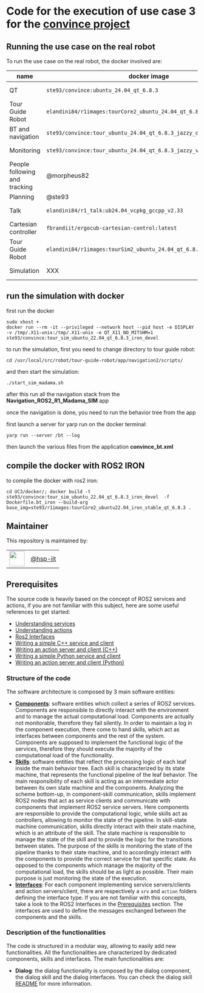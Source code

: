 # Code for the execution of use case 3 for the [convince project](https://convince-project.eu)

## Running the use case on the real robot

To run the use case on the real robot, the docker involved are:

 | name | docker image | dockerfile | base image | comments |
| --- | --- | --- | --- |  --- |
| QT | `ste93/convince:ubuntu_24.04_qt_6.8.3` | https://github.com/convince-project/UC3/blob/main/docker/Dockerfile.qt | base_image_tag = `ubuntu:24.04`  | |
| Tour Guide Robot | `elandini84/r1images:tourCore2_ubuntu_24.04_qt_6.8.3_jazzy_devel` | https://github.com/hsp-iit/tour-guide-robot/blob/jazzy/docker_stuff/docker_tourCore/Dockerfile    | base_image = `ste93/convince:ubuntu_24.04_qt_6.8.3` | |
| BT and navigation | `ste93/convince:tour_ubuntu_24.04_qt_6.8.3_jazzy_devel` | https://github.com/convince-project/UC3/blob/main/docker/Dockerfile.bt | base_image_tag = `elandini84/r1images:tourCore2_ubuntu_24.04_qt_6.8.3_jazzy_devel`  | |
| Monitoring | `ste93/convince:tour_ubuntu_24.04_qt_6.8.3_jazzy_verification_devel` | https://github.com/convince-project/UC3/blob/main/docker/Dockerfile.verification | |
| People following and tracking | @morpheus82 | @morpheus82  | | |
| Planning | @ste93 | @ste93 |  |  |
| Talk | `elandini84/r1_talk:ub24.04_vcpkg_gccpp_v2.33` | https://github.com/hsp-iit/tour-guide-robot/blob/jazzy/docker_stuff/docker_talk/Dockerfile | base_image = `ubuntu:24.04`  | |
| Cartesian controller | `fbrandiit/ergocub-cartesian-control:latest` |  https://github.com/hsp-iit/ergocub-cartesian-control/blob/main/Dockerfile | `ubuntu:24.04` | |
| Tour Guide Robot | `elandini84/r1images:tourSim2_ubuntu_24.04_qt_6.8.3_jazzy_devel` | https://github.com/hsp-iit/tour-guide-robot/blob/jazzy/docker_stuff/docker_sim/Dockerfile    | base_image = `ste93/convince:ubuntu_24.04_qt_6.8.3` | |
| Simulation | XXX |  https://github.com/convince-project/UC3/blob/main/docker/Dockerfile.bt |  base_image_tag = `elandini84/r1images:tourSim2_ubuntu_24.04_qt_6.8.3_jazzy_devel` |  |

## run the simulation with docker

first run the docker 

```
sudo xhost + 
docker run --rm -it --privileged --network host --pid host -e DISPLAY -v /tmp/.X11-unix:/tmp/.X11-unix -e QT_X11_NO_MITSHM=1  ste93/convince:tour_sim_ubuntu_22.04_qt_6.8.3_iron_devel
```


to run the simulation, first you need to change directory to tour guide robot:

```
cd /usr/local/src/robot/tour-guide-robot/app/navigation2/scripts/
```

and then start the simulation:

```
./start_sim_madama.sh
```

after this run all the navigation stack from the **Navigation_ROS2_R1_Madama_SIM** app

once the navigation is done, you need to run the behavior tree from the app

first launch a server for yarp run on the docker terminal:

``` 
yarp run --server /bt --log
```

then launch the various files from the application **convince_bt.xml**

## compile the docker with ROS2 IRON

to compile the docker with ros2 iron:
```
cd UC3/docker/; docker build -t ste93/convince:tour_sim_ubuntu_22.04_qt_6.8.3_iron_devel  -f Dockerfile.bt_iron --build-arg base_img=ste93/r1images:tourCore2_ubuntu22.04_iron_stable_qt_6.8.3 .
```
<!-- 
<div align="center">
  Journal, vol. X, no. y, pp. abc-def, Month Year
</div>



<!-- ## Table of Contents

- [Update](#updates)
<!-- - [Installation](#installation) 
- [running the code](#running-the-code)
- [Reproduce the results](#reproduce-the-paper-results)
- [Run the code with custom data](#run-the-code-with-custom-data-optional)
- [License](#license)
- [Citing this paper](#citing-this-paper)

## Updates


### Execution inside a container (alternative)

look in the specific folders -->
<!-- ## Reproduce the paper results

Before running the experiments, it is suggested to run the following sanity checks to make sure that the environment is properly configure:

```console
<all the instructions required to check that the environent has been configured properly>
```

Instructions for reproducing the experiments:

```console
<all the instructions required to reproduce the results>
```

Adding an example of the expected outcome might be useful.

## Run the code with custom data (optional)

Adding information on the structure of the input data and how it gets processed might be useful.

```console
<all the instructions required to run your code on custom data>
```
-->
<!-- ## License

Information about the license.

:warning: Please read [these](https://github.com/hsp-iit/organization/tree/master/licenses) instructions on how to license HSP code. -->

<!-- ## Citing this paper

```bibtex
@ARTICLE{9568706,
author={Author A, ..., Author Z},
journal={Journal},
title={Title},
year={Year},
volume={X},
number={y},
pages={abc-def},
doi={DOI}
}
``` -->

## Maintainer

This repository is maintained by:

| | |
|:---:|:---:|
| [<img src="assets/image.png" width="40">](https://github.com/hsp-iit) | [@hsp-iit](https://github.com/hsp-iit) |

## Prerequisites
The source code is heavily based on the concept of ROS2 services and actions, if you are not familiar with this subject, here are some useful references to get started:
- [Understanding services](https://docs.ros.org/en/jazzy/Tutorials/Beginner-CLI-Tools/Understanding-ROS2-Services/Understanding-ROS2-Services.html)
- [Understanding actions](https://docs.ros.org/en/jazzy/Tutorials/Beginner-CLI-Tools/Understanding-ROS2-Actions/Understanding-ROS2-Actions.html)
- [Ros2 Interfaces](https://docs.ros.org/en/jazzy/Concepts/Basic/About-Interfaces.html)
- [Writing a simple C++ service and client](https://docs.ros.org/en/jazzy/Tutorials/Beginner-Client-Libraries/Writing-A-Simple-Cpp-Service-And-Client.html)
- [Writing an action server and client (C++)](https://docs.ros.org/en/jazzy/Tutorials/Intermediate/Writing-an-Action-Server-Client/Cpp.html)
- [Writing a simple Python service and client](https://docs.ros.org/en/jazzy/Tutorials/Beginner-Client-Libraries/Writing-A-Simple-Py-Service-And-Client.html)
- [Writing an action server and client (Python)](https://docs.ros.org/en/jazzy/Tutorials/Intermediate/Writing-an-Action-Server-Client/Py.html)

### Structure of the code
The software architecture is composed by 3 main software entities:
- [**Components**](src/components/): software entities which collect a series of ROS2 services. Components are responsible to directly interact with the environment and to manage the actual computational load. Components are actually not monitorable, therefore they fail silently. In order to maintain a log in the component execution, there come to hand skills, which act as interfaces between components and the rest of the system. Components are supposed to implement the functional logic of the services, therefore they should execute the majority of the computational load of the functionality. 
- [**Skills**](src/skills/): software entities that reflect the processing logic of each leaf inside the main behavior tree. Each skill is characterized by its state machine, that represents the functional pipeline of the leaf behavior. The main responsibility of each skill is acting as an intermediate actor between its own state machine and the components. Analyzing the scheme bottom-up, in component-skill communication, skills implement ROS2 nodes that act as service clients and communicate with components that implement ROS2 service servers. Here components are responsible to provide the computational logic, while skills act as controllers, allowing to monitor the state of the pipeline. In skill-state machine communication, skills directly interact with their state machine, which is an attribute of the skill. The state machine is responsible to manage the state of the skill and to provide the logic for the transitions between states. The purpose of the skills is monitoring the state of the pipeline thanks to their state machine, and to accordingly interact with the components to provide the correct service for that specific state. As opposed to the components which manage the majority of the computational load, the skills should be as light as possible. Their main purpose is just monitoring the state of the execution. 
- [**Interfaces**](src/interfaces/): For each component implementing service servers/clients and action servers/client, there are respectively a `srv` and `action` folders defining the interface type. If you are not familiar with this concepts, take a look to the ROS2 Interfaces in the [Prerequisites](#prerequisites) section. The interfaces are used to define the messages exchanged between the components and the skills.

### Description of the functionalities
The code is structured in a modular way, allowing to easily add new functionalities. All the functionalities are characterized by dedicated components, skills and interfaces. The main functionalities are:
- **Dialog**: the dialog functionality is composed by the dialog component, the dialog skill and the dialog interfaces. You can check the dialog skill [README](src/skills/dialog_skill/readme.md) for more information.
